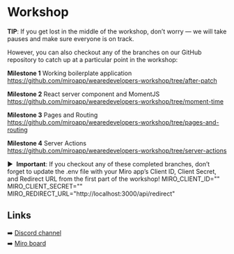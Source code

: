 # Workshop

**TIP**: If you get lost in the middle of the workshop, don’t worry — we will take pauses and make sure everyone is on track. 

However, you can also checkout any of the branches on our GitHub repository to catch up at a particular point in the workshop:

**Milestone 1**
Working boilerplate application \
https://github.com/miroapp/wearedevelopers-workshop/tree/after-patch 

**Milestone 2**
React server component and MomentJS \
https://github.com/miroapp/wearedevelopers-workshop/tree/moment-time 

**Milestone 3**
Pages and Routing \
https://github.com/miroapp/wearedevelopers-workshop/tree/pages-and-routing 

**Milestone 4**
Server Actions \
https://github.com/miroapp/wearedevelopers-workshop/tree/server-actions 
 

▶ ️ **Important**: If you checkout any of these completed branches, don’t forget to update the .env file with your Miro app’s Client ID, Client Secret, and Redirect URL from the first part of the workshop!
MIRO_CLIENT_ID=""
MIRO_CLIENT_SECRET=""
MIRO_REDIRECT_URL="http://localhost:3000/api/redirect"


## Links
➡️ [Discord channel](https://discord.gg/CYJ9F8VN) \
➡️ [Miro board](https://miro.com/app/board/uXjVMBc1ZoA=/?share_link_id=978083292237)
